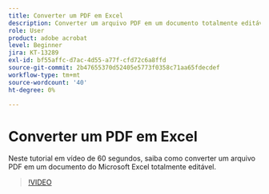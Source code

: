 ```yaml
---
title: Converter um PDF em Excel
description: Converter um arquivo PDF em um documento totalmente editável do Microsoft Excel
role: User
product: adobe acrobat
level: Beginner
jira: KT-13289
exl-id: bf55affc-d7ac-4d55-a77f-cfd72c6a8ffd
source-git-commit: 2b47655370d52405e5773f0358c71aa65fdecdef
workflow-type: tm+mt
source-wordcount: '40'
ht-degree: 0%

---
```


# Converter um PDF em Excel

Neste tutorial em vídeo de 60 segundos, saiba como converter um arquivo PDF em um documento do Microsoft Excel totalmente editável.

>[!VIDEO](https://video.tv.adobe.com/v/3409908?quality=12&learn=on&hidetitle=true)
